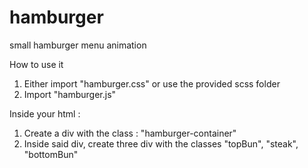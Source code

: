 # hamburger
small hamburger menu animation

How to use it 

1) Either import "hamburger.css" or use the provided scss folder
2) Import "hamburger.js"


Inside your html :

1) Create a div with the class : "hamburger-container"
2) Inside said div, create three div with the classes "topBun", "steak", "bottomBun"
